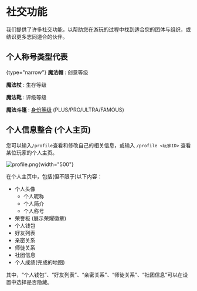 # 社交功能

我们提供了许多社交功能，以帮助您在游玩的过程中找到适合您的团体与组织，或结识更多志同道合的伙伴。

## 个人称号类型代表

{type="narrow"}
**魔法帽**
: 创意等级

**魔法杖**
: 生存等级

**魔法靴**
: 评级等级

**魔法斗篷**
: [身份等级](ranks.md) (PLUS/PRO/ULTRA/FAMOUS)

## 个人信息整合 (个人主页)

您可以输入`/profile`查看和修改自己的相关信息，或输入 `/profile <玩家ID>` 查看某位玩家的个人主页。

![profile.png](profile.png){width="500"}

在个人主页中，包括(但不限于)以下内容：

- 个人头像
    - 个人昵称
    - 个人简介
    - 个人称号
- 荣誉板 (展示荣耀徽章)
- 个人钱包
- 好友列表
- 亲密关系
- 师徒关系
- 社团信息
- 个人成绩(完成的地图)

其中，“个人钱包”、“好友列表”、“亲密关系”、“师徒关系”、“社团信息”可以在设置中选择是否隐藏。


